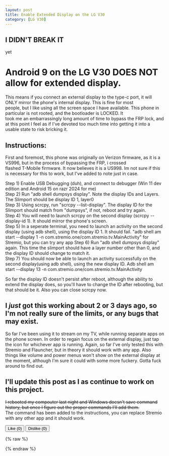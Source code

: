 ```yaml
---
layout: post
title: Enable Extended Display on the LG V30
category: [LG V30]
---
```


## I DIDN'T BREAK IT
yet

# Android 9 on the LG V30 DOES NOT allow for extended display.
This means if you connect an external display to the type-c port, it will ONLY mirror the phone's internal display. This is fine for most  
people, but I like using all the screen space I have available. This phone in particular is not rooted, and the bootloader is LOCKED. It  
took me an embarrassingly long amount of time to bypass the FRP lock, and at this point I feel as if I've devoted too much time into getting
it into a usable state to risk bricking it. 

## Instructions:
First and foremost, this phone was originally on Verizon firmware, as it is a VS996, but in the process of bypassing the FRP, i crossed   
flashed T-Mobile firmware. It now believes it is a US998. Im not sure if this is necessary for this to work, but I've added to note just in case.

Step 1) Enable USB Debugging (duh), and connect to debugger (Win 11 dev edition and Android 15 on razr 2024 for me)  
Step 2) Run "adb shell dumpsys display". Note the display IDs and Layers. The Slimport should be display ID 1, layer0  
Step 3) Using scrcpy, run "scrcpy --list-display". The display ID for the Slimport should match from "dumpsys", if not, reboot and try again.  
Step 4) You will need to launch scrcpy on the second display (scrcpy --display-id 1). It should mirror the phone's screen.  
Step 5) In a seperate terminal, you need to launch an activity on the second display (using adb shell), using the display ID 1. It should fail. "adb shell am start --display 1 -n com.stremio.one/com.stremio.tv.MainActivity" for Stremio, but you can try any app
Step 6) Run "adb shell dumpsys display" again. This time the slimport should have a layer number other than 0, and the display ID should 
change to match it.  
Step 7) You should now be able to launch an activity successfully on the second display(using adb shell), using the new display ID. Adb shell am start --display 13 -n com.stremio.one/com.stremio.tv.MainActivity 

So far the display ID doesn't persist after reboot, although the ability to extend the display does, so you'll have to change the ID after
rebooting, but that should be it. Also you can close scrcpy now.

## I *just* got this working about 2 or 3 days ago, so I'm not really sure of the limits, or any bugs that may exist.

So far I've been using it to stream on my TV, while running separate apps on the phone screen. In order to regain focus on the external display, just tap the icon for whichever app is running. Again, so far I've only tested this with Stremio and Flauncher, but in theory it
should work with any app. Also things like volume and power menus won't show on the external display at the moment, although I'm sure it  could with some more fuckery. Gotta fuck around to find out.

## I'll update this post as I as continue to work on this project.
~~I rebooted my compouter last night and Windows doesn't save command history, but once I figure out the proper commands I'll add them.~~  
The command has been added to the instructions, you can replace Stremio with any other app and it should work. 


<!-- HTML -->
<div id="vote-container">
  <button onclick="vote('like')">Like (<span id="like-count">0</span>)</button>
  <button onclick="vote('dislike')">Dislike (<span id="dislike-count">0</span>)</button>
</div>

{% raw %}
<script type="module">
  const supabaseUrl = 'https://motdgqbhzfurezxmgoxs.supabase.co';
  const supabaseKey = 'eyJhbGciOiJIUzI1NiIsInR5cCI6IkpXVCJ9.eyJpc3MiOiJzdXBhYmFzZSIsInJlZiI6Im1vdGRncWJoemZ1cmV6eG1nb3hzIiwicm9sZSI6ImFub24iLCJpYXQiOjE3NDY2Mjc0NjIsImV4cCI6MjA2MjIwMzQ2Mn0.GMeVFEWbdzl3HxvRJerSCQA4Tg9tDrey9ILESrHTVNQ';
  const pageId = window.location.pathname; // use pathname as unique ID
  const client = supabase.createClient(supabaseUrl, supabaseKey);

  async function getVotes() {
    const { data } = await client
      .from('votes')
      .select('*')
      .eq('page_id', pageId)
      .single();

    if (data) {
      document.getElementById('like-count').textContent = data.likes;
      document.getElementById('dislike-count').textContent = data.dislikes;
    } else {
      await client.from('votes').insert([{ page_id: pageId }]);
    }
  }

  async function vote(type) {
    const field = type === 'like' ? 'likes' : 'dislikes';
    await client.rpc('increment_vote', { pageid: pageId, fieldname: field });
    getVotes();
  }

  getVotes();
</script>

<!-- Add Supabase JS SDK -->
<script src="https://cdn.jsdelivr.net/npm/@supabase/supabase-js/+esm"></script>
{% endraw %}
